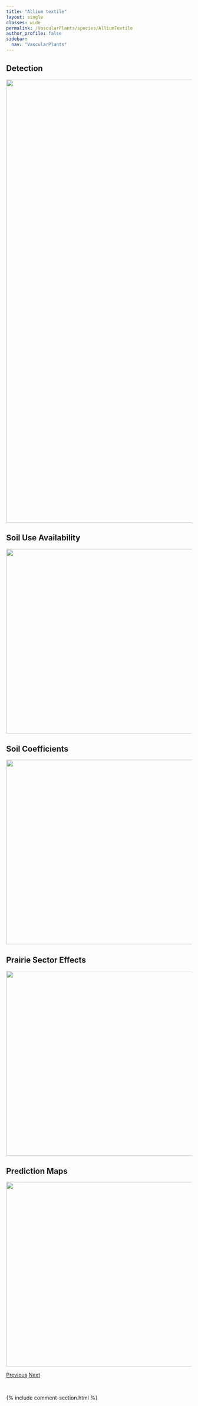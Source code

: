 ```yaml
---
title: "Allium textile"
layout: single
classes: wide
permalink: /VascularPlants/species/AlliumTextile
author_profile: false
sidebar:
  nav: "VascularPlants"
---
```


<h2>Detection</h2>

<a href="https://drive.google.com/uc?export=view&id=1zvMPiYB1b4amyi_Ze0ZvQIx2nLfiTVT6">
<img src="https://drive.google.com/uc?export=view&id=1zvMPiYB1b4amyi_Ze0ZvQIx2nLfiTVT6" height = "1200" width = "800">
</a>


<h2>Soil Use Availability</h2>

<a href="https://drive.google.com/uc?export=view&id=171yhKXuHR7xcFAwlWFa85MuN6ySDxKif">
<img src="https://drive.google.com/uc?export=view&id=171yhKXuHR7xcFAwlWFa85MuN6ySDxKif" height = "500" width = "1000">
</a>


<h2>Soil Coefficients</h2>

<a href="https://drive.google.com/uc?export=view&id=1mZpTTJHOt_1nwiIp_EsG_ry2Gcb2z53B">
<img src="https://drive.google.com/uc?export=view&id=1mZpTTJHOt_1nwiIp_EsG_ry2Gcb2z53B" height = "500" width = "1000">
</a>


<h2>Prairie Sector Effects</h2>

<a href="https://drive.google.com/uc?export=view&id=1J54LiGTNvqqA7PV4abAKBcl4HQFdDBD-">
<img src="https://drive.google.com/uc?export=view&id=1J54LiGTNvqqA7PV4abAKBcl4HQFdDBD-" height = "500" width = "1000">
</a>


<h2>Prediction Maps</h2>

<a href="https://drive.google.com/uc?export=view&id=1He3xx3bLe36l_8dKO99qZ4a6SdsdA7sg">
<img src="https://drive.google.com/uc?export=view&id=1He3xx3bLe36l_8dKO99qZ4a6SdsdA7sg" height = "500" width = "1000">
</a>


<a href="/DevelopmentWebsite/VascularPlants/species/AlliumSchoenoprasum" class="pagination--pager" title="Allium schoenoprasum">Previous</a> <a href="/DevelopmentWebsite/VascularPlants/species/AlnusAlnobetula" class="pagination--pager" title="Alnus alnobetula">Next</a>

<p>&nbsp;</p>

{% include comment-section.html %}
